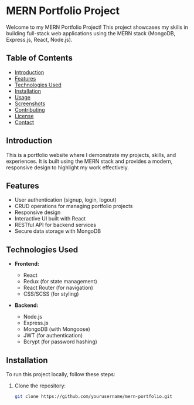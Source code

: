 # MERN Portfolio Project

Welcome to my MERN Portfolio Project! This project showcases my skills in building full-stack web applications using the MERN stack (MongoDB, Express.js, React, Node.js).

## Table of Contents

- [Introduction](#introduction)
- [Features](#features)
- [Technologies Used](#technologies-used)
- [Installation](#installation)
- [Usage](#usage)
- [Screenshots](#screenshots)
- [Contributing](#contributing)
- [License](#license)
- [Contact](#contact)

## Introduction

This is a portfolio website where I demonstrate my projects, skills, and experiences. It is built using the MERN stack and provides a modern, responsive design to highlight my work effectively.

## Features

- User authentication (signup, login, logout)
- CRUD operations for managing portfolio projects
- Responsive design
- Interactive UI built with React
- RESTful API for backend services
- Secure data storage with MongoDB

## Technologies Used

- **Frontend:**
  - React
  - Redux (for state management)
  - React Router (for navigation)
  - CSS/SCSS (for styling)

- **Backend:**
  - Node.js
  - Express.js
  - MongoDB (with Mongoose)
  - JWT (for authentication)
  - Bcrypt (for password hashing)

## Installation

To run this project locally, follow these steps:

1. Clone the repository:
   ```bash
   git clone https://github.com/yourusername/mern-portfolio.git
